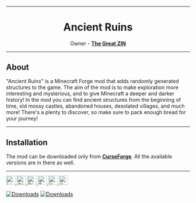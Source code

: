 <sup>
<hr>
</sup>
<div align="center">

# Ancient Ruins   

Owner - [**The Great ZIN**](https://www.curseforge.com/members/the_great_zin/projects)
    
</div>

<sup>
<hr>
</sup>
  
## About
"Ancient Ruins" is a Minecraft Forge mod that adds randomly generated structures to the game. The aim of the mod is to make exploration more interesting and mysterious, and to give Minecraft a deeper and darker history! In the mod you can find ancient structures from the beginning of time, old mossy castles, abandoned houses, desolated villages, and much more! There's a plenty to discover, so make sure to pack enough bread for your journey!

<sup>
<hr>
</sup>

## Installation
The mod can be downloaded only from [**CurseForge**](https://www.curseforge.com/minecraft/mc-mods/ancient-ruinsâ€‹). All the available versions are in there as well.

<sup>
<hr>
</sup>

<a href="https://github.com/TheGreatZin/Ancient-Ruins/blob/main/LICENSE.txt">
<img alt="License" src="https://img.shields.io/badge/license-LGPLv3-99994d?style=for-the-badge" height="25"
</a>

<a href="https://github.com/TheGreatZin/Ancient-Ruins/issues">
<img alt="GitHub issues" src="https://img.shields.io/github/issues/TheGreatZin/Ancient-Ruins?color=bb4444&style=for-the-badge" height="25">
</a>

<a href="https://discord.gg/JZjvnhCbsG">
<img alt="Discord" src="https://img.shields.io/discord/991653013301243935?color=5b4025&label=%20&logo=Discord&logoColor=cda67e&style=for-the-badge" height="25">
</a>

<a href="https://twitter.com/The_Great_ZIN">
<img alt="Twitter" src="https://img.shields.io/badge/Twitter-00ccff?color=5b4025&style=for-the-badge&logo=twitter&logoColor=cda67e" height="25">
</a>

<a href="https://www.youtube.com/channel/UCH5jS1COXwctDX72og2wt_g">
<img alt="YouTube" src="https://img.shields.io/badge/YouTube-B8121D?color=5b4025&style=for-the-badge&logo=youtube&logoColor=cda67e" height="25">
</a>

<a href="https://ko-fi.com/thegreatzin/tiers">
<img alt="Ko-fi" src="https://img.shields.io/badge/Ko--fi-F16061?color=5b4025&style=for-the-badge&logo=ko-fi&logoColor=cda67e" height="25">
</a>
    
[![Downloads](http://cf.way2muchnoise.eu/full_695509_downloads.svg?badge_style=for_the_badge)](https://www.curseforge.com/minecraft/mc-mods/ancient-ruinsâ€‹)
[![Downloads](http://cf.way2muchnoise.eu/versions/695509.svg?badge_style=for_the_badge)](https://www.curseforge.com/minecraft/mc-mods/ancient-ruinsâ€‹/files)

